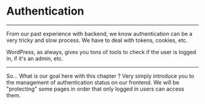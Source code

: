 # Authentication

---

From our past experience with backend, we know authentication can be a very tricky and slow process. We have to deal with tokens, cookies, etc.

WordPress, as always, gives you tons of tools to check if the user is logged in, if it's an admin, etc.

---

So... What is our goal here with this chapter ? Very simply introduce you to the management of authentication status on our frontend. We will be "protecting" some pages in order that only logged in users can access them.
